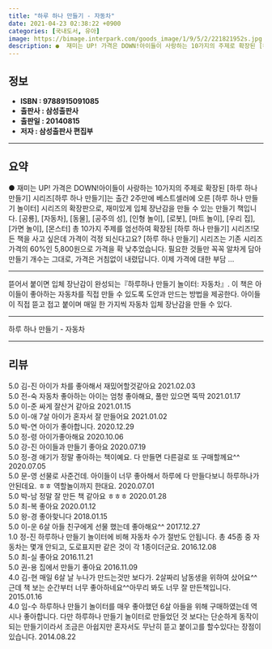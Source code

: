 ```yaml
---
title: "하루 하나 만들기 - 자동차"
date: 2021-04-23 02:38:22 +0900
categories: [국내도서, 유아]
image: https://bimage.interpark.com/goods_image/1/9/5/2/221821952s.jpg
description: ●  재미는 UP! 가격은 DOWN!아이들이 사랑하는 10가지의 주제로 확장된 [하루 하나 만들기] 시리즈[하루 하나 만들기]는 출간 2주만에 베스트셀러에 오른 [하루 하나 만들기 놀이터] 시리즈의 확장판으로, 재미있게 입체 장난감을 만들 수 있는 만들기 책입니다. [공룡], [자동차], [동물], [공
---
```


## **정보**

- **ISBN : 9788915091085**
- **출판사 : 삼성출판사**
- **출판일 : 20140815**
- **저자 : 삼성출판사 편집부**

------



## **요약**

●  재미는 UP! 가격은 DOWN!아이들이 사랑하는 10가지의 주제로 확장된 [하루 하나 만들기] 시리즈[하루 하나 만들기]는 출간 2주만에 베스트셀러에 오른 [하루 하나 만들기 놀이터] 시리즈의 확장판으로, 재미있게 입체 장난감을 만들 수 있는 만들기 책입니다. [공룡], [자동차], [동물], [공주의 성], [인형 놀이], [로봇], [마트 놀이], [우리 집], [가면 놀이], [몬스터] 총 10가지 주제를 엄선하여 확장된 [하루 하나 만들기] 시리즈!모든 책을 사고 싶은데 가격이 걱정 되신다고요? [하루 하나 만들기] 시리즈는 기존 시리즈 가격의 60%인 5,800원으로 가격을 확 낮추었습니다. 필요한 것들만 꼭꼭 알차게 담아 만들기 개수는 그대로, 가격은 거침없이 내렸답니다. 이제 가격에 대한 부담 ...

------

뜯어서 붙이면 입체 장난감이 완성되는『하루하나 만들기 놀이터: 자동차』. 이 책은 아이들이 좋아하는 자동차를 직접 만들 수 있도록 도안과 만드는 방법을 제공한다. 아이들이 직접 뜯고 접고 붙이며 매일 한 가지씩 자동차 입체 장난감을 만들 수 있다.

------


하루 하나 만들기 - 자동차 

------


## **리뷰** 

5.0 김-진 아이가 차를 좋아해서 재밌어할것같아요 2021.02.03 <br/>5.0 전-숙 자동차 좋아하는 아이는 엄청 좋아해요, 풀만 있으면 뚝딱 2021.01.17 <br/>5.0 이-준 싸게 잘산거 같아요 2021.01.15 <br/>5.0 이-애 7살 아이가 혼자서 잘 만들어요 2021.01.02 <br/>5.0 박-연 아이가 좋아합니다. 2020.12.29 <br/>5.0 정-령 아이가좋아해요 2020.10.06 <br/>5.0 강-진 아이들과 만들기 좋아요 2020.07.19 <br/>5.0 정-경 애기가 정말 좋아하는 책이예요. 다 만들면 다른걸로 또 구매할께요^^ 2020.07.05 <br/>5.0 문-영 선물로 사준건데. 아이들이 너무 좋아해서 하루에 다 만들다보니 하루하나가 안된데요. ㅎㅎ 역할놀이까지 한대요.  2020.07.01 <br/>5.0 박-남 정말 잘 만든 책 같아요 ㅎㅎㅎ 2020.01.28 <br/>5.0 최-복 좋아요 2020.01.12 <br/>5.0 왕-경 좋아핮니다 2018.01.15 <br/>5.0 이-운 6살 아들 친구에게 선물 했는데 좋아해요^^ 2017.12.27 <br/>1.0 정-진 하루하나 만들기 놀이터에 비해 자동차 수가 절반도 안됩니다.
총 45종 중  자동차는 몇개 안되고, 도로표지판 같은 것이 각 1종이더군요.
 2016.12.08 <br/>5.0 최-실 좋아요 2016.11.21 <br/>5.0 권-용 집에서 만들기 좋아요 2016.11.09 <br/>4.0 김-현 매일 6살 날 누나가 만드는것만 보다가. 2살짜리 남동생을 위하여 샀어요^^근데 책 보는 순간부터 너무 좋아하네요^^아무리 봐도 너무 잘 만든책입니다. 2015.01.16 <br/>4.0 임-수 하루하나 만들기 놀이터를 매우 좋아했던 6살 아들을 위해 구매하였는데 역시나 좋아합니다. 다만 하루하나 만들기 놀이터로 만들었던 것 보다는 단순하게 동작이 되는 만들기이라서 조금은 아쉽지만 혼자서도 무난히 뜯고 붙이고를 할수있다는 장점이있습니다. 2014.08.22 <br/>